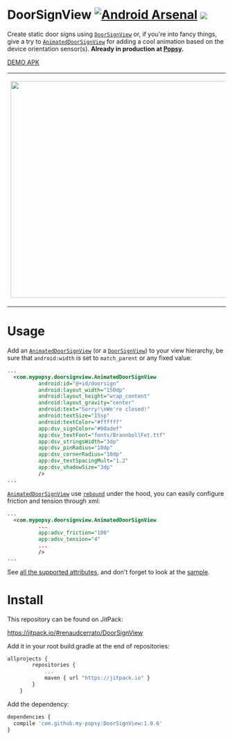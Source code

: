 # DoorSignView [![Android Arsenal](https://img.shields.io/badge/Android%20Arsenal-DoorSignView-green.svg?style=true)](https://android-arsenal.com/details/1/4342) [![](https://img.shields.io/badge/Android%20Weekly-%23223-yellow.svg)](http://androidweekly.net/issues/issue-223)

Create static door signs using [`DoorSignView`](/library/src/main/java/com/mypopsy/doorsignview/DoorSignView.java) or, if you're into fancy things, give a try to [`AnimatedDoorSignView`](/library/src/main/java/com/mypopsy/doorsignview/AnimatedDoorSignView.java) for adding a cool animation based on the device orientation sensor(s).
 **Already in production at [Popsy](https://play.google.com/store/apps/details?id=com.mypopsy.android).**

[DEMO APK](https://github.com/renaudcerrato/DoorSignView/raw/master/sample/sample-debug.apk)

<table>
<tr>
<td><p align="center"><img src="/assets/sample.png" height="500"/></p></td>
<td><p align="center"><img src="/assets/sample.gif" height="500"/></p></td>
</tr>
</table>

# Usage 
Add an [`AnimatedDoorSignView`](/library/src/main/java/com/mypopsy/doorsignview/AnimatedDoorSignView.java) (or a [`DoorSignView`](/library/src/main/java/com/mypopsy/doorsignview/DoorSignView.java)) to your view hierarchy, be sure that `android:width` is set to `match_parent` or any fixed value:

```xml
...
  <com.mypopsy.doorsignview.AnimatedDoorSignView
          android:id="@+id/doorsign"
          android:layout_width="150dp"
          android:layout_height="wrap_content"
          android:layout_gravity="center"
          android:text="Sorry!\nWe're closed!"
          android:textSize="15sp"
          android:textColor="#ffffff"
          app:dsv_signColor="#00adef"
          app:dsv_textFont="fonts/BrannbollFet.ttf"
          app:dsv_stringsWidth="3dp"
          app:dsv_pinRadius="10dp"
          app:dsv_cornerRadius="10dp"
          app:dsv_textSpacingMult="1.2"
          app:dsv_shadowSize="3dp"
          />
...
```

[`AnimatedDoorSignView`](/library/src/main/java/com/mypopsy/doorsignview/AnimatedDoorSignView.java) use [`rebound`](http://facebook.github.io/rebound/) under the hood, you can easily configure friction and tension through xml:

```xml
...
  <com.mypopsy.doorsignview.AnimatedDoorSignView
          ...
          app:adsv_friction="100"
          app:adsv_tension="4"
          ...
          />
...
```

See [all the supported attributes](/library/src/main/res/values/attrs.xml), and don't forget to look at the [sample](/sample).



# Install

This repository can be found on JitPack:

https://jitpack.io/#renaudcerrato/DoorSignView

Add it in your root build.gradle at the end of repositories:

```javascript
allprojects {
		repositories {
			...
			maven { url "https://jitpack.io" }
		}
	}
```

Add the dependency:
```javascript
dependencies {
  compile 'com.github.my-popsy:DoorSignView:1.0.6'
}
```


